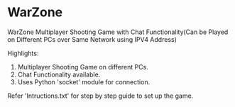 # WarZone
WarZone Multiplayer Shooting Game with Chat Functionality(Can be Played on Different PCs over Same Network using IPV4 Address)

Highlights:
1. Multiplayer Shooting Game on different PCs.
2. Chat Functionality available.
3. Uses Python 'socket' module for connection.

Refer 'Intructions.txt' for step by step guide to set up the game.
